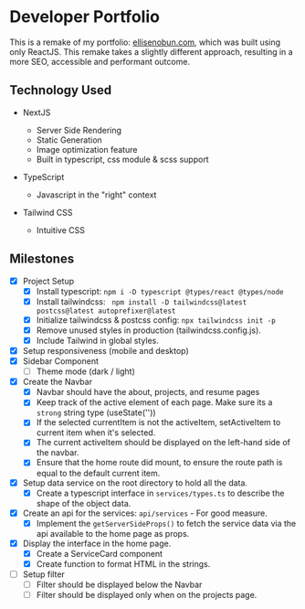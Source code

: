 # Developer Portfolio
This is a remake of my portfolio: [ellisenobun.com](https://www.ellisenobun.com), 
which was built using only ReactJS. This remake takes a 
slightly different approach, resulting in a more SEO, 
accessible and performant outcome.

## Technology Used
- NextJS
  - Server Side Rendering
  - Static Generation
  - Image optimization feature
  - Built in typescript, css module & scss support
    

- TypeScript
  - Javascript in the "right" context
    

- Tailwind CSS
  - Intuitive CSS

## Milestones 
- [x] Project Setup
    - [x] Install typescript: `npm i -D typescript @types/react @types/node`
    - [x] Install tailwindcss: ` npm install -D tailwindcss@latest postcss@latest autoprefixer@latest`
    - [x] Initialize tailwindcss & postcss config: `npx tailwindcss init -p`
    - [x] Remove unused styles in production (tailwindcss.config.js).
    - [x] Include Tailwind in global styles.
- [x] Setup responsiveness (mobile and desktop)
- [x] Sidebar Component
  - [ ] Theme mode (dark / light)
- [x] Create the Navbar
    -[x] Navbar should have the about, projects, and resume pages 
    -[x] Keep track of the active element of each page. Make sure its a `strong` string type (useState<string>(''))
    -[x] If the selected currentItem is not the activeItem, setActiveItem to current item when it's selected.
    -[x] The current activeItem should be displayed on the left-hand side of the navbar.
    -[x] Ensure that the home route did mount, to ensure the route path is equal to the default current item.
- [x] Setup data service on the root directory to hold all the data.
    - [x] Create a typescript interface in `services/types.ts` to describe the shape of the object data.
- [x] Create an api for the services: `api/services` - For good measure.
    - [x] Implement the `getServerSideProps()` to fetch the service data via the api available to the home page as props.
- [x] Display the interface in the home page.
  - [x] Create a ServiceCard component
  - [x] Create function to format HTML in the strings.
- [ ] Setup filter
    - [ ] Filter should be displayed below the Navbar
    - [ ] Filter should be displayed only when on the projects page.

